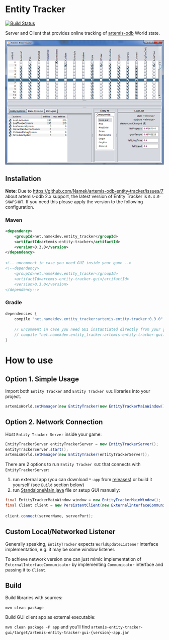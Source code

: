 # Entity Tracker
[![Build Status](https://travis-ci.org/Namek/artemis-odb-entity-tracker.svg?branch=master)](https://travis-ci.org/Namek/artemis-odb-entity-tracker)

Server and Client that provides online tracking of [artemis-odb](https://github.com/junkdog/artemis-odb) World state.

![screenshot](/screenshot.png?raw=true)

## Installation

**Note**: Due to https://github.com/Namek/artemis-odb-entity-tracker/issues/7 about artemis-odb 2.x support, the latest version of Entity Tracker is `0.4.0-SNAPSHOT`. If you need this please apply the version to the following configuration.

### Maven

```xml
<dependency>
	<groupId>net.namekdev.entity_tracker</groupId>
	<artifactId>artemis-entity-tracker</artifactId>
	<version>0.3.0</version>
</dependency>

<!-- uncomment in case you need GUI inside your game -->
<!--dependency>
	<groupId>net.namekdev.entity_tracker</groupId>
	<artifactId>artemis-entity-tracker-gui</artifactId>
	<version>0.3.0</version>
</dependency-->
```

### Gradle

```groovy
dependencies {
	compile "net.namekdev.entity_tracker:artemis-entity-tracker:0.3.0"
	
	// uncomment in case you need GUI instantiated directly from your game
	// compile "net.namekdev.entity_tracker:artemis-entity-tracker-gui:0.3.0"
}
```

# How to use

## Option 1. Simple Usage

Import both `Entity Tracker` and `Entity Tracker GUI` libraries into your project.


```java
artemisWorld.setManager(new EntityTracker(new EntityTrackerMainWindow()));
```

## Option 2. Network Connection

Host `Entity Tracker Server` inside your game:
```java
EntityTrackerServer entityTrackerServer = new EntityTrackerServer();
entityTrackerServer.start();
artemisWorld.setManager(new EntityTracker(entityTrackerServer));
```

There are 2 options to run `Entity Tracker GUI` that connects with `EntityTrackerServer`:

1. run external app (you can download `*-app` from [releases](https://github.com/Namek/artemis-odb-entity-tracker/releases)) or build it yourself (see `Build` section below)
2. run [StandaloneMain.java](artemis-entity-tracker-gui/src/main/java/net/namekdev/entity_tracker/StandaloneMain.java) file or setup GUI manually:
```java
final EntityTrackerMainWindow window = new EntityTrackerMainWindow();
final Client client = new PersistentClient(new ExternalInterfaceCommunicator(window));

client.connect(serverName, serverPort);
```

## Custom Local/Networked Listener

Generally speaking, `EntityTracker` expects `WorldUpdateListener` interface implementation, e.g. it may be some window listener.

To achieve network version one can just mimic implementation of `ExternalInterfaceCommunicator` by implementing `Communicator` interface and passing it to `Client`.


## Build

Build libraries with sources:

`mvn clean package`

Build GUI client app as external executable:

`mvn clean package -P app` and you'll find `artemis-entity-tracker-gui/target/artemis-entity-tracker-gui-{version}-app.jar`

